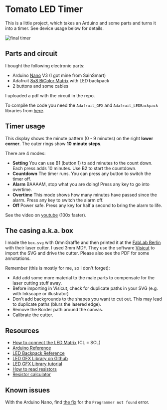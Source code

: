 # Tomato LED Timer

This is a little project, which takes an Arduino and some parts and turns it into a timer.
See device usage below for details.

![final timer](https://raw.github.com/motine/tomato/master/final.jpg)

## Parts and circuit

I bought the following electronic parts:

* Arduino [Nano](http://arduino.cc/en/Main/arduinoBoardNano) V3 (I got mine from SainSmart)
* Adafruit [8x8 BiColor Matrix](http://www.adafruit.com/product/902) with LED backpack
* 2 buttons and some cables

I uploaded a pdf with the circuit in the repo.

To compile the code you need the `Adafruit_GFX` and `Adafruit_LEDBackpack` libraries from [here](https://learn.adafruit.com/adafruit-led-backpack/1-2-8x8-matrix).

## Timer usage

This display shows the minute pattern (0 - 9 minutes) on the right **lower corner**. The outer rings show **10 minute steps**.

There are 4 modes:

* **Setting** You can use B1 (button 1) to add minutes to the count down. Each press adds 10 minutes. Use B2 to start the countdown.
* **Countdown** The timer runs. You can press any button to switch the timer off.
* **Alarm** BAAAAM, stop what you are doing! Press any key to go into overtime.
* **Overtime** This mode shows how many minutes have passed since the alarm. Press any key to switch the alarm off.
* **Off** Power safe. Press any key for half a second to bring the alarm to life.

See the video on [youtube](http://youtu.be/PVaG_D6qm80) (100x faster).

## The casing a.k.a. box

I made the `box.svg` with OmniGraffle and then printed it at the [FabLab Berlin](www.fablab-berlin.org) with their laser cutter. I used 3mm MDF.
They use the software [Visicut](http://hci.rwth-aachen.de/visicut) to import the SVG and drive the cutter. Please also see the PDF for some annotations.

Remember (this is mostly for me, so I don't forget):

* Add add some more material to the male parts to compensate for the laser cutting stuff away.
* Before importing in Visicut, check for duplicate paths in your SVG (e.g. with Inkscape or illustrator)
* Don't add backgrounds to the shapes you want to cut out. This may lead to duplicate paths (blurs the lasered edge).
* Remove the Border path around the canvas.
* Calibrate the cutter.

## Resources

* [How to connect the LED Matrix](https://learn.adafruit.com/adafruit-led-backpack/1-2-8x8-matrix#mini-8x8-matrix-software) (CL = SCL)
* [Arduino Reference](http://arduino.cc/en/Reference/HomePage)
* [LED Backpack Reference](https://github.com/adafruit/Adafruit-LED-Backpack-Library/blob/master/Adafruit_LEDBackpack.h)
* [LED GFX Library on Github](https://github.com/adafruit/Adafruit-GFX-Library)
* [LED GFX Library tutorial](https://learn.adafruit.com/adafruit-gfx-graphics-library/graphics-primitives)
* [How to read resistors](http://elektronik-kurs.net/elektrotechnik/farbcode-toleranzen-normreihen-leistung/)
* [Resistor calculator](https://www.ph-ludwigsburg.de/html/2f-tech-s-01/studium/Veranstaltungsmaterial/Programme/Widerstand%20Farbcode%204%20und%205%20Ringe_DIN%2041429.htm)

## Known issues

With the Arduino Nano, find [the fix](http://stackoverflow.com/a/20735393) for the `Programmer not found` error.
